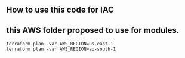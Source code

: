 ## How to use this code for IAC
## this AWS folder proposed to use for modules.
```
terraform plan -var AWS_REGION=us-east-1
terraform plan -var AWS_REGION=ap-south-1
```